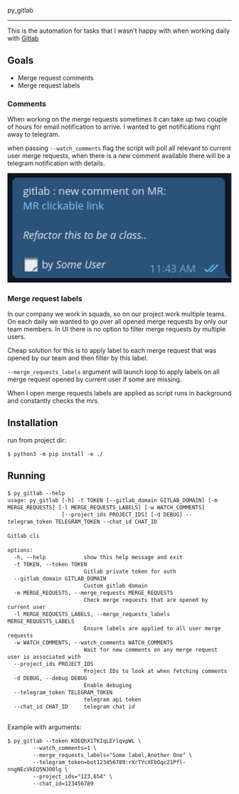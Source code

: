 py_gitlab

---

This is the automation for tasks that I wasn't happy with when working daily with [Gitlab](https//:gitlab.com)

## Goals

- Merge request comments
- Merge request labels

### Comments

When working on the merge requests sometimes it can take up two couple of hours for email notification to arrive.
I wanted to get notifications right away to telegram.

when passing `--watch_comments` flag the script will poll all relevant to current user merge requests, when there is a new comment available there will be a telegram notification with details.

![Message demo](./assets/message-demo.png?raw=true "Message demo")

### Merge request labels

In our company we work in squads, so on our project work multiple teams. On each daily we wanted to go over all opened merge requests by only our team members. In UI there is no option to filter merge requests by multiple users.

Cheap solution for this is to apply label to each merge request that was opened by our team and then filter by this label.

`--merge_requests_labels` argument will launch loop to apply labels on all merge request opened by current user if some are missing.

When I open merge requests labels are applied as script runs in background and constantly checks the mrs.

## Installation

run from project dir:

```
$ python3 -m pip install -e ./
```

## Running

```
$ py_gitlab --help
usage: py_gitlab [-h] -t TOKEN [--gitlab_domain GITLAB_DOMAIN] [-m MERGE_REQUESTS] [-l MERGE_REQUESTS_LABELS] [-w WATCH_COMMENTS]
                 [--project_ids PROJECT_IDS] [-d DEBUG] --telegram_token TELEGRAM_TOKEN --chat_id CHAT_ID

Gitlab cli

options:
  -h, --help            show this help message and exit
  -t TOKEN, --token TOKEN
                        Gitlab private token for auth
  --gitlab_domain GITLAB_DOMAIN
                        Custom gitlab domain
  -m MERGE_REQUESTS, --merge_requests MERGE_REQUESTS
                        Check merge requests that are opened by current user
  -l MERGE_REQUESTS_LABELS, --merge_requests_labels MERGE_REQUESTS_LABELS
                        Ensure labels are applied to all user merge requests
  -w WATCH_COMMENTS, --watch_comments WATCH_COMMENTS
                        Wait for new comments on any merge request user is associated with
  --project_ids PROJECT_IDS
                        Project IDs to look at when fetching comments
  -d DEBUG, --debug DEBUG
                        Enable debuging
  --telegram_token TELEGRAM_TOKEN
                        telegram api token
  --chat_id CHAT_ID     telegram chat id


```

Example with arguments:

```
$ py_gitlab --token KOEQhX1TKIqLErlqvpWL \
        --watch_comments=1 \
        --merge_requests_labels="Some label,Another One" \
        --telegram_token=bot123456789:rXrTYcXFbOqc21Pfl-nngNEcVkEQ5NJOOlg \
        --project_ids="123,654" \
        --chat_id=123456789
```
